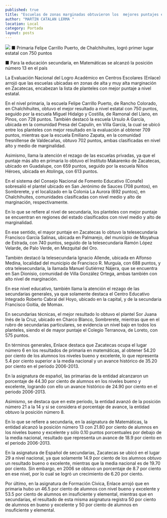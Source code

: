 ```yaml
---
published: true
title: "Escuelas de zonas marginadas obtuvieron los  mejores puntajes en la prueba Enlace 2013 "
author: "MARTIN CATALAN LERMA "
location: Local
category: Portada
layout: posts
---
```


![](http://i.imgur.com/LRdTBLdm.jpg)
■ Primaria Felipe Carrillo Puerto, de Chalchihuites, logró primer lugar estatal con 750 puntos

■ Para la educación secundaria, en Matemáticas se alcanzó la posición número 13 en el país 

La Evaluación Nacional del Logro Académico en Centros Escolares (Enlace) arrojó que las escuelas ubicadas en zonas de alta y muy alta marginación en Zacatecas, encabezan la lista de planteles con mejor puntaje a nivel estatal.

En el nivel primaria, la escuela Felipe Carrillo Puerto, de Rancho Colorado, en Chalchihuites, obtuvo el mejor resultado a nivel estatal con 750 puntos, seguido por la escuela Miguel Hidalgo y Costilla, de Ramonal del Llano, en Pinos, con 728 puntos.
También destacó la escuela Ursulo A García, ubicada en la comunidad Presa del Capulín, en Villa García, la cual se ubicó entre los planteles con mejor resultado en la evaluación al obtener 709 puntos, mientras que la escuela Emiliano Zapata, en la comunidad fresnillense de Valdecañas, obtuvo 702 puntos, ambas clasificadas en nivel alto y medio de marginalidad.

Asimismo, llama la atención el rezago de las escuelas privadas, ya que el puntaje más alto en primaria lo obtuvo el Instituto Makarenko de Zacatecas, ubicado en Guadalupe, con 659 puntos, seguido por la escuela Niños Héroes, ubicada en Atolinga, con 613 puntos.

En el sistema del Consejo Nacional de Fomento Educativo (Conafe) sobresalió el plantel ubicado en San Jerónimo de Sauces (708 puntos), en Sombrerete, y el localizado en la Colonia La Aurora (692 puntos), en Chalchihuites, comunidades clasificadas con nivel medio y alto de marginación, respectivamente.

En lo que se refiere al nivel de secundaria, los planteles con mejor puntaje se encuentran en regiones del estado clasificados con nivel medio y alto de marginalidad. 

En ese sentido, el mayor puntaje en Zacatecas lo obtuvo la telesecundaria Francisco García Salinas, ubicada en Palmarejo, del municipio de Moyahua de Estrada, con 740 puntos, seguido de la telesecundaria Ramón López Velarde, de Palo Verde, en Mezquital del Oro.

También destacó la telesecundaria Ignacio Allende, ubicada en Alfonso Medina, localidad del municipio de Francisco R. Murguía, con 688 puntos, y otra telesecundaria, la llamada Manuel Gutiérrez Nájera, que se encuentra en San Dionisio, comunidad de Villa González Ortega, ambas también con alto nivel de marginación.

En ese nivel educativo, también llama la atención el rezago de las secundarias generales, ya que solamente destaca el Centro Educativo Integrado Roberto Cabral del Hoyo, ubicado en la capital, y de la secundaria Francisco Goitia, de Momax.


En secundarias técnicas, el mejor resultado lo obtuvo el plantel Sor Juana Inés de la Cruz, ubicado en Charco Blanco, Sombrerete, mientras que en el rubro de secundarias particulares, se evidencia un nivel bajo en todos los planteles, siendo el de mayor puntaje el Colegio Terranova, de Loreto, con 575 puntos.

En términos generales, Enlace destaca que Zacatecas ocupa el lugar número 6 en los resultados de primaria en matemáticas, al obtener 54.20 por ciento de los alumnos los niveles bueno y excelente, lo que representa 5.4 por ciento superior a la media nacional y un avance histórico de 35.20 por ciento en el periodo 2006-2013.

En la asignatura de español, las primarias de la entidad alcanzaron un porcentaje de 44.30 por ciento de alumnos en los niveles bueno y excelente, logrando con ello un avance histórico de 24.90 por ciento en el periodo 2006-2013. 

Asimismo, se destaca que en este periodo, la entidad avanzó de la posición número 21 a la 14 y si se considera el porcentaje de avance, la entidad obtuvo la posición número 8.

En lo que se refiere a secundaria, en la asignatura de Matemáticas, la entidad alcanzó la posición número 13 con 21.80 por ciento de alumnos en los niveles  bueno y excelente y sólo 0.10 puntos porcentuales por debajo de la media nacional, resultado que representa un avance de 18.9 por ciento en el periodo 2006-2013.

En la asignatura de Español de secundarias, Zacatecas se ubicó en el lugar 29 a nivel nacional, ya que solamente 14.9 por ciento de los alumnos obtuvo un resultado bueno o excelente, mientras que la media nacional es de 19.70 por ciento. Sin embargo, en 2006 se obtuvo un porcentaje de 8.7 por ciento en ese nivel, por lo cual se logró un crecimiento de 6.20 por ciento.

Por último, en la asignatura de Formación Cívica, Enlace arrojó que en primaria hubo un  46.5 por ciento de alumnos con nivel bueno y excelente y 53.5 por ciento de alumnos en insuficiente y elemental, mientras que en secundarias, el resultado de esta misma asignatura registra 50 por ciento de alumnos en bueno y excelente y 50 por ciento de alumnos en insuficiente y elemental.
